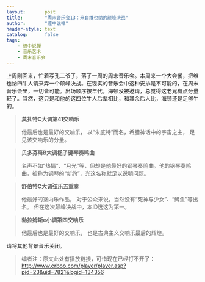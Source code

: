 ```yaml
---
layout:       post
title:        "周末音乐会13：来自维也纳的颠峰决战"
author:       "缠中说禅"
header-style: text
catalog:      false
tags:
    - 缠中说禅
    - 音乐艺术
    - 周末音乐会
---
```


上周刚回来，忙着写孔二爷了，落了一周的周末音乐会。本周来一个大会餐，把维也纳四牛人请来弄一个颠峰决战。在现实的音乐会中这种安排是不可能的，在周末音乐会里，一切皆可能。出场顺序按年代，海顿没被邀请，总觉得这老兄有点分量轻了。当然，这只是和他的这四位牛人后辈相比，和其余后人比，海顿还是足够牛的。



> **莫扎特C大调第41交响乐**
>
> 
>
> 他最后也是最好的交响乐，
> 以“朱庇特”而名，希腊神话中的宇宙之主，
> 足见该交响乐的分量。



> **贝多芬降B大调槌子键琴奏鸣曲**
>
> 
>
> 名声不如“热情”、“月光”等，但却是他最好的钢琴奏鸣曲。他的钢琴奏鸣曲，被称为钢琴的“新约”，光这名称就足以说明问题。



> **舒伯特C大调弦乐五重奏**
>
> 
>
> 他最好的室内乐作品，
> 对于公众来说，当然没有“死神与少女”、“鳟鱼”等出名。
> 但在这次颠峰决战中，本ID选这为第一。



> **勃拉姆斯e小调第四交响乐**
>
> 
>
> 他最后也是最好的交响乐，
> 也是古典主义交响乐最后的辉煌。



请将其他背景音乐关闭。



> 编者注：原文此处有播放链接，可惜现在已经打不开了：http://www.crboo.com/player/player.asp?pid=23&uid=7821&logid=134356
